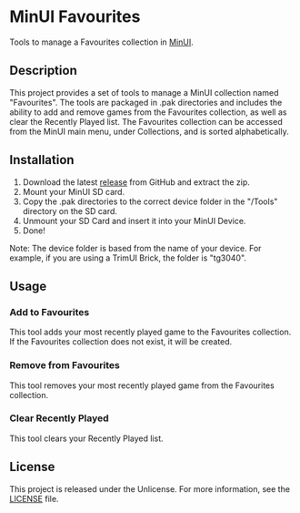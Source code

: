 # MinUI Favourites

Tools to manage a Favourites collection in [MinUI](https://github.com/shauninman/MinUI).

## Description

This project provides a set of tools to manage a MinUI collection named "Favourites". The tools are packaged in .pak directories and includes the ability to add and remove games from the Favourites collection, as well as clear the Recently Played list. The Favourites collection can be accessed from the MinUI main menu, under Collections, and is sorted alphabetically.

## Installation

1. Download the latest [release](https://github.com/ben16w/minui-favourites/releases) from GitHub and extract the zip.
2. Mount your MinUI SD card.
3. Copy the .pak directories to the correct device folder in the "/Tools" directory on the SD card.
4. Unmount your SD Card and insert it into your MinUI Device.
5. Done!

Note: The device folder is based from the name of your device. For example, if you are using a TrimUI Brick, the folder is "tg3040".

## Usage

### Add to Favourites

This tool adds your most recently played game to the Favourites collection. If the Favourites collection does not exist, it will be created.

### Remove from Favourites

This tool removes your most recently played game from the Favourites collection.

### Clear Recently Played

This tool clears your Recently Played list.

## License

This project is released under the Unlicense. For more information, see the [LICENSE](LICENSE) file.
